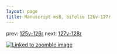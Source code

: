 ```yaml
---
layout: page
title: Manuscript msB, bifolio 126v-127r
---
```


prev: [125v-126r](../125v-126r/) next: [127v-128r](../127v-128r/)



[![Linked to zoomble image](http://www.homermultitext.org/iipsrv?IIIF=/project/homer/pyramidal/deepzoom/hmt/vbbifolio/v1/vb_126v_127r.tif/full/2000,/0/default.jpg)](http://www.homermultitext.org/ict2/?urn=urn:cite2:hmt:vbbifolio.v1:vb_126v_127r)


